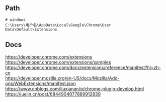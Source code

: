 ## Path
```
# windows
C:\Users\用户名\AppData\Local\Google\Chrome\User Data\Default\Extensions
```


## Docs
https://developer.chrome.com/extensions  
https://developer.chrome.com/extensions/samples  
https://developer.chrome.com/docs/extensions/reference/manifest?hl=zh-cn  
https://developer.mozilla.org/en-US/docs/Mozilla/Add-ons/WebExtensions/manifest.json  
https://www.cnblogs.com/liuxianan/p/chrome-plugin-develop.html  
https://juejin.cn/post/6844904077889912839  
